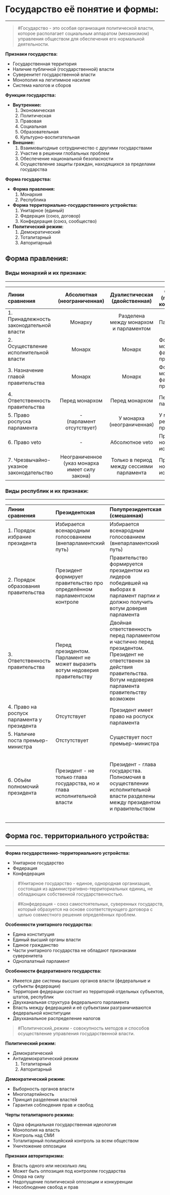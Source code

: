 # Государство её понятие и формы:
---
> #Государство - это особая организация политической власти, которое располагает социальным аппаратом (механизмом) управления обществом для обеспечения его нормальной деятельности.

**Признаки государства:**
- Государственная территория
- Наличие публичной (государственной) власти
- Суверенитет государственной власти
- Монополия на легитимное насилие
- Система налогов и сборов

**Функции государства:**
- **Внутренние:**
	1. Экономическая
	2. Политическая
	3. Правовая
	4. Социальная
	5. Образовательная
	6. Культурно-воспитательная
- **Внешние:**
	1. Взаимовыгодные сотрудничество с другими государствами
	2. Участие в решении глобальных проблем
	3. Обеспечение национальной безопасности
	4. Осуществление защиты граждан, находящихся за пределами государства

**Форма государства:**
- **Форма правления:**
	1. Монархия
	2. Республика
- **Форма территориально-государственного устройства:**
	1. Унитарное (единый)
	2. Федерация (союз, договор)
	3. Конфедерация (союз, сообщество)
- **Политический режим:**
	1. Демократический
	2. Тоталитарный
	3. Авторитарный

## Форма правления:
### Виды монархий и их признаки:
---

| Линии <br>сравнения                      |         Абсолютная<br>(неограниченная)          |      Дуалистическая<br>(двойственная)      | Ограниченная<br>(парламентская, конституционная) |
| :--------------------------------------- | :---------------------------------------------: | :----------------------------------------: | ------------------------------------------------ |
| 1. Принадлежность законодательной власти |                     Монарху                     | Разделена <br>между монархом и парламентом | Парламенту                                       |
| 2. Осуществление исполнительной власти   |                     Монарх                      |                   Монарх                   | Формально - монарх, фактически - правительство   |
| 3. Назначение главой правительства       |                     Монарх                      |                   Монарх                   | Формально - монарх, фактически - правительство   |
| 4. Ответственность правительства         |                 Перед монархом                  |               Перед монархом               | Перед парламентом                                |
| 5. Право роспуска парламента             |          -<br>(парламент отсутствует)           |         У монарха (неограниченная)         | У монарха (по рекомендации правительства)        |
| 6. Право veto                            |                        -                        |              Абсолютное veto               | Предусмотрено, но не используется                |
| 7. Чрезвычайно-указное законодательство  | Неограниченное (указ монарха имеет силу закона) | Только в период между сессиями парламента  | Предусмотрено, но не используется                |

### Виды республик и их признаки:
---

| Линии сравнения                             | Президентская                                                                | Полупрезидентская<br>(смешанная)                                                                                                                                               | Парламентская                                                                                                                                        |
| :------------------------------------------ | :--------------------------------------------------------------------------- | :----------------------------------------------------------------------------------------------------------------------------------------------------------------------------- | :--------------------------------------------------------------------------------------------------------------------------------------------------- |
| 1. Порядок избрание президента              | Избирается всенародным голосованием (внепарламентский путь)                  | Избирается всенародным голосованием (внепарламентский путь)                                                                                                                    | Избирается на заседании парламента                                                                                                                   |
| 2. Порядок образования правительства        | Президент формирует правительство про определённом парламентском контроле    | Правительство формируется президентом из лидеров победившей на выборах в парламент партии и должно получить вотум доверия парламента                                           | Правительство формируется парламентом из лидер победившей на выборах партии                                                                          |
| 3. Ответственность правительства            | Перед президентом. Парламент не может выразить вотум недоверия правительству | Двойная ответственность перед парламентом и частично перед президентом. Президент не ответственен за действия правительства. Вотум недоверия парламента правительству возможен | Перед парламентом. Парламент может внести вотум недоверия правительству в целом или одному из его членов, что влечёт за собой отставку правительства |
| 4. Право на роспуск парламента у президента | Отсутствует                                                                  | Президент имеет право на роспуск парламента                                                                                                                                    | Президент имеет право на роспуск парламента                                                                                                          |
| 5. Наличие поста премьер-министра           | Отстутствует                                                                 | Существует пост премьер-министра                                                                                                                                               | Существует пост премьер-министра                                                                                                                     |
| 6. Объём полномочий президента              | Президент - не только глава государства, но и глава исполнительной власти    | Президент - глава государства. Полномочия в осуществлении исполнительной власти разделены между президентом и правительством                                                   | Президентские полномочия номинальны, любые действия он совершает по рекомендации правительства, которое несёт за них ответственность                 |

## Форма гос. территориального устройства:
---
**Форма государственно-территориального устройства:**
- Унитарное государство
- Федерация
- Конфедерация

> #Унитарное государство - единое, однородная организация, состоящая из административно-территориальных единиц, не обладающих собственной государственностью.

> #Конфедерация - союз самостоятельных, суверенных государств, который образуется на основе соответствующего договора с целью совместного решения определённых проблем.

**Особенности унитарного государства:**
- Едина конституция
- Единый высший органы власти
- Единое гражданство
- Части унитарного государства не обладают признаками суверенитета
- Однопалатный парламент

**Особенности федеративного государства:**
- Имеется две системы высших органов власти (федеральные и субъекты федерации)
- Территория федерации состоит из территорий отдельных субъектов, штатов, республик
- Двухканальная структура федерального парламента
- Власть между федерацией и её субъектами разграничиваются федеральной конституции
- Двухканальное распределение налогов

> #Политический_режим - совокупность методов и способов осуществление управления государственной власти.

**Политический режим:**
- Демократический 
- Антидемократический режим
	1. Тоталитарный
	2. Авторитарный

**Демократический режим:**
- Выборность органов власти
- Многопартийность
- Принцип разделения властей
- Гарантия соблюдения прав и свобод

**Черты тоталитарного режима:**
- Одна официальная государственная идеология
- Монополия на власть
- Контроль над СМИ
- Тоталитарный полицейский контроль за всем обществом
- Уничтожение оппозиции

**Признаки авторитаризма:**
- Власть одного или несколько лиц
- Может быть оппозиция под контролем государства
- Опора на силу
- Недопущение политической оппозиции и конкуренции
- Несоблюдение свобод и прав
